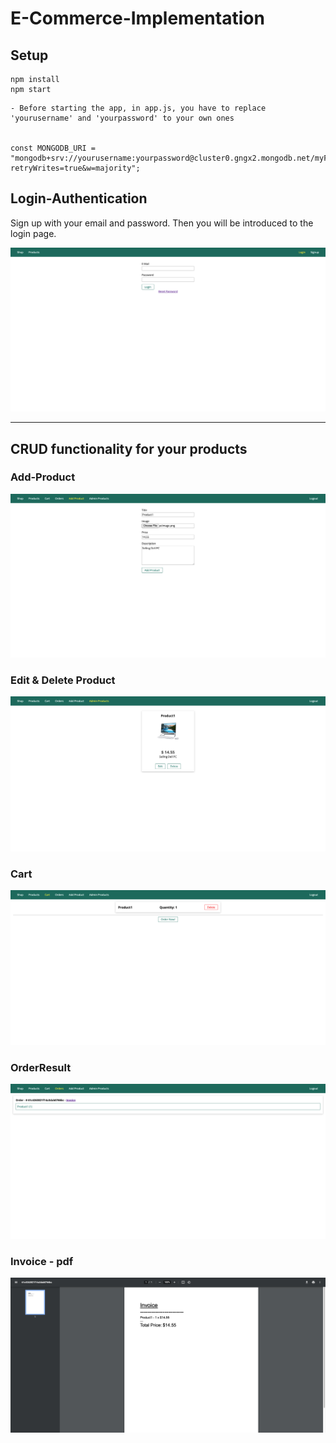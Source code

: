 # E-Commerce-Implementation

## Setup
```
npm install
npm start
```

```
- Before starting the app, in app.js, you have to replace 'yourusername' and 'yourpassword' to your own ones


const MONGODB_URI = "mongodb+srv://yourusername:yourpassword@cluster0.gngx2.mongodb.net/myFirstDatabase?retryWrites=true&w=majority";
```


## Login-Authentication


Sign up with your email and password. Then you will be introduced to the login page.

<img src="pageImages/login.png"/>

--------------------------------


## CRUD functionality for your products

### Add-Product
<img src="pageImages/addProduct.png"/>

### Edit & Delete Product
<img src="pageImages/adminProduct.png"/>

### Cart
<img src="pageImages/Cart.png"/>

### OrderResult
<img src="pageImages/OrderResult.png"/>

### Invoice - pdf
<img src="pageImages/Invoice.png"/>


